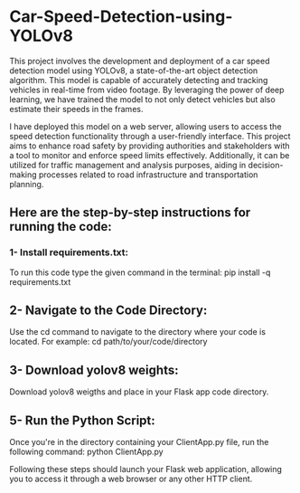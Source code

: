 # Car-Speed-Detection-using-YOLOv8

This project involves the development and deployment of a car speed detection model using YOLOv8, a state-of-the-art object detection algorithm. This model is capable of accurately detecting and tracking vehicles in real-time from video footage. By leveraging the power of deep learning, we have trained the model to not only detect vehicles but also estimate their speeds in the frames.

I have  deployed this model on a web server, allowing users to access the speed detection functionality through a user-friendly interface. This project aims to enhance road safety by providing authorities and stakeholders with a tool to monitor and enforce speed limits effectively. Additionally, it can be utilized for traffic management and analysis purposes, aiding in decision-making processes related to road infrastructure and transportation planning.


## Here are the step-by-step instructions for running the code:

### 1- Install requirements.txt:
To run this code type the given command in the terminal: pip install -q requirements.txt

## 2- Navigate to the Code Directory:
Use the cd command to navigate to the directory where your code is located. For example: cd path/to/your/code/directory

## 3- Download yolov8 weights:
Download yolov8 weigths and place in your Flask app code directory.

## 5- Run the Python Script:
Once you're in the directory containing your ClientApp.py file, run the following command: python ClientApp.py

Following these steps should launch your Flask web application, allowing you to access it through a web browser or any other HTTP client.
